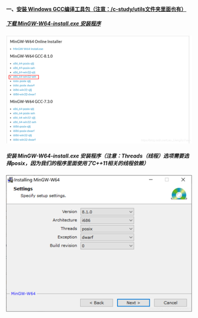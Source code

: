 #### 一、[安装 Windows GCC编译工具包（注意：/c-study/utils文件夹里面也有）](https://sourceforge.net/projects/mingw-w64/files/mingw-w64/mingw-w64-release/)
##### [下载 MinGW-W64-install.exe 安装程序](https://sourceforge.net/projects/mingw-w64/files/mingw-w64/)
![image](https://github.com/firechiang/c-study/blob/master/images/download_gcc.png)
##### 安装 MinGW-W64-install.exe 安装程序（注意：Threads（线程）选项需要选择posix，因为我们的程序里面使用了C++11相关的线程依赖）
![image](https://github.com/firechiang/c-study/blob/master/images/install_gcc.png)